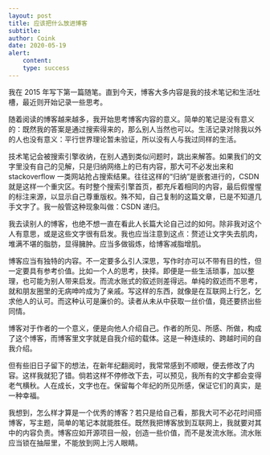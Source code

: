 ```yaml
---
layout: post
title: 应该把什么放进博客
subtitle: 
author: Coink
date: 2020-05-19
alert: 
    content: 
    type: success
---
```


我在 2015 年写下第一篇随笔。直到今天，博客大多内容是我的技术笔记和生活吐槽，最近则开始记录一些思考。

随着阅读的博客越来越多，我开始思考博客内容的意义。简单的笔记是没有意义的：既然我的答案是通过搜索得来的，那么别人当然也可以。生活记录对除我以外的人也没有意义：平行世界理论暂未验证，所以没有人与我过同样的生活。

技术笔记会被搜索引擎收纳，在别人遇到类似问题时，跳出来解答。如果我们的文字里没有自己的见解，只是归纳网络上的已有内容，那大可不必发出来和 stackoverflow 一类网站抢占搜索结果。往往这样的“归纳”是嵌套进行的，CSDN 就是这样一个重灾区。有时整个搜索引擎首页，都充斥着相同的内容，最后假惺惺的标注来源，以显示自己尊重版权。殊不知，自己复制的这篇文章，已是不知道几手文字了。我一般管这种现象叫做：CSDN 递归。

我去读别人的博客，也绝不想一直在看此人长篇大论自己过的如何。除非我对这个人有意思，或是这些文字很有启发。我也应当注意到这点：赘述让文字失去肌肉，堆满不堪的脂肪，显得臃肿。应当多做锻炼，给博客减脂增肌。

博客应当有独特的内容。不一定要多么引人深思，写作时亦可以不带有目的性，但一定要具有参考价值。比如一个人的思考，抉择。即便是一些生活琐事，加以整理，也可能为别人带来启发。而流水账式的叙述则差得远。单纯的叙述而不思考，就和朋友圈里的无病呻吟成为了亲戚。写这样的东西，就像是在互联网上行乞，乞求他人的认可。而这种认可是廉价的。读者从未从中获取一丝价值，竟还要挤出些同情。

博客对于作者的一个意义，便是向他人介绍自己。作者的所见、所感、所做，构成了这个博客，而博客里文字就是自我介绍的载体。这是一种连续的、跨越时间的自我介绍。

但有些旧日子留下的想法，在新年纪翻阅时，我常常感到不顺眼，便去修改了内容。这样我就犯了错。倘若这样不停修改下去，可以预见，我所有的文字都会变得老气横秋。人在成长，文字也在。保留每个年纪的所见所感，保证它们的真实，是一种幸福。

我想到，怎么样才算是一个优秀的博客？若只是给自己看，那我大可不必花时间搭博客，写主题，简单的笔记本就能胜任。既然我把博客放到互联网上，我就要对其中的内容负责。博客应如开源项目一般，创造一些价值，而不是发流水账。流水账应当锁在抽屉里，不能放到网上污人眼睛。